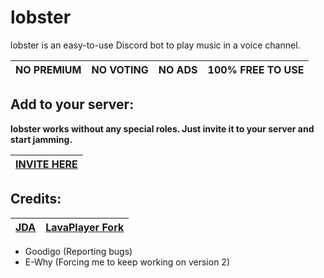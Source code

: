 # lobster

lobster is an easy-to-use Discord bot to play music in a voice channel.

| NO PREMIUM | NO VOTING | NO ADS | 100% FREE TO USE |
|------------|-----------|--------|------------------|

## Add to your server:

**lobster works without any special roles. Just invite it to your server and start jamming.**

| [INVITE HERE](https://discord.com/api/oauth2/authorize?client_id=891760327522394183&permissions=2150647808&scope=bot%20applications.commands) |
|:---------------------------------------------------------------------------------------------------------------------------------------------:|

## Credits:

| [JDA](https://github.com/DV8FromTheWorld/JDA) | [LavaPlayer Fork](https://github.com/walkyst/lavaplayer-fork) |
|:---------------------------------------------:|:-------------------------------------------------------------:|

- Goodigo (Reporting bugs)
- E-Why (Forcing me to keep working on version 2)